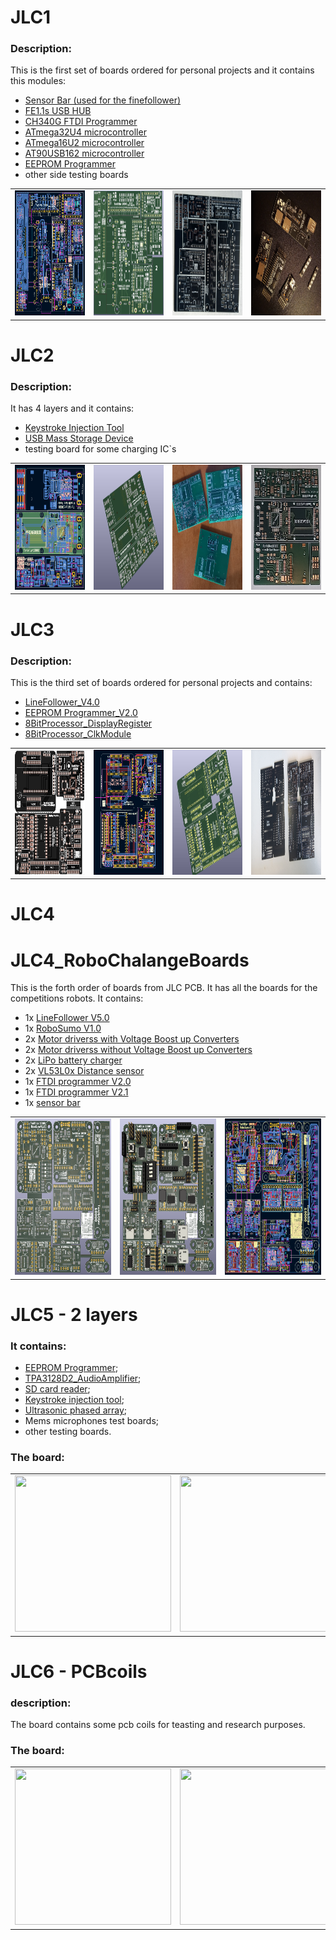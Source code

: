 # JLC1
### Description:
This is the first set of boards ordered for personal projects and it contains this modules:  
- [Sensor Bar (used for the finefollower)](https://github.com/Tonikiller10000/ITR8307-TR8_SensorBar)
- [FE1.1s USB HUB](https://github.com/Tonikiller10000/FE1.1S_USBHUB)
- [CH340G FTDI Programmer](https://github.com/Tonikiller10000/CH340G-FTDI-PROGRAMER)
- [ATmega32U4 microcontroller](https://github.com/Tonikiller10000/ATmega32U4)
- [ATmega16U2 microcontroller](https://github.com/Tonikiller10000/ATmega16U2)
- [AT90USB162 microcontroller](https://github.com/Tonikiller10000/AT90USB162)
- [EEPROM Programmer](https://github.com/Tonikiller10000/EEPROM_PROGRAMER)
- other side testing boards
<table>
  <tr>
    <td><img src="https://github.com/Tonikiller10000/JLC-BOARDS/blob/main/JLC1/JLC1_Pictures/JLC1p1.png" height = 200 width= 200  ></td>  
    <td><img src="https://github.com/Tonikiller10000/JLC-BOARDS/blob/main/JLC1/JLC1_Pictures/JLC1v3.png" height = 200 width= 200  ></td>  
    <td><img src="https://github.com/Tonikiller10000/JLC-BOARDS/blob/main/JLC1/JLC1_Pictures/JLC1R_F.jpg"  height = 200 width= 200  ></td>
    <td><img src="https://github.com/Tonikiller10000/JLC-BOARDS/blob/main/JLC1/JLC1_Pictures/JLC1s1.jpg"  height = 200 width= 200  ></td>
  </tr>      
</table>




# JLC2
### Description:
It has 4 layers and it contains:  
- [Keystroke Injection Tool](https://github.com/Tonikiller10000/KeystrokeInjectionTool)
- [USB Mass Storage Device](https://github.com/Tonikiller10000/USB-MassStorageDevice)
- testing board for some charging IC\`s
<table>
  <tr>
    <td><img src="https://github.com/Tonikiller10000/JLC-BOARDS/blob/main/JLC2/JLC2_Pictures/J2_4.png" height = 200 width= 200  ></td>  
    <td><img src="https://github.com/Tonikiller10000/JLC-BOARDS/blob/main/JLC2/JLC2_Pictures/J2_3.png" height = 200 width= 200  ></td>  
    <td><img src="https://github.com/Tonikiller10000/JLC-BOARDS/blob/main/JLC2/JLC2_Pictures/J2_1.jpg"  height = 200 width= 200  ></td>
    <td><img src="https://github.com/Tonikiller10000/JLC-BOARDS/blob/main/JLC2/JLC2_Pictures/J2_2.jpg"  height = 200 width= 200  ></td>
  </tr>      
</table>




# JLC3
### Description:
This is the third set of boards ordered for personal projects and contains:  
- [LineFollower_V4.0](https://github.com/Tonikiller10000/LineFollower)
- [EEPROM Programmer_V2.0](https://github.com/Tonikiller10000/EEPROM_PROGRAMER)
- [8BitProcessor_DisplayRegister](https://github.com/Tonikiller10000/8BitProcessor/tree/main/DisplayRegister)
- [8BitProcessor_ClkModule](https://github.com/Tonikiller10000/8BitProcessor/tree/main/ClkPulseGenerator)
<table>
  <tr>
    <td><img src="https://github.com/Tonikiller10000/JLC-BOARDS/blob/main/JLC3/JLC3_Pictures/j3vv.jpg" height = 200 width= 200  ></td>  
    <td><img src="https://github.com/Tonikiller10000/JLC-BOARDS/blob/main/JLC3/JLC3_Pictures/j3p.png" height = 200 width= 200  ></td>  
    <td><img src="https://github.com/Tonikiller10000/JLC-BOARDS/blob/main/JLC3/JLC3_Pictures/j3v.png"  height = 200 width= 200  ></td>
    <td><img src="https://github.com/Tonikiller10000/JLC-BOARDS/blob/main/JLC3/JLC3_Pictures/j3d.jpg"  height = 200 width= 200  ></td>
  </tr>      
</table>




# JLC4
# JLC4_RoboChalangeBoards
This is the forth order of boards from JLC PCB. It has all the boards for the competitions robots.
It contains:
- 1x [LineFollower V5.0](https://github.com/Tonikiller10000/LineFollower)
- 1x [RoboSumo V1.0](https://github.com/Tonikiller10000/RoboSumo)
- 2x [Motor driverss with Voltage Boost up Converters](https://github.com/Tonikiller10000/MotorDriver_1)
- 2x [Motor driverss without Voltage Boost up Converters](https://github.com/Tonikiller10000/MotorDriver_1)
- 2x [LiPo battery charger](https://github.com/Tonikiller10000/LiPo_BatteryCharger)
- 2x [VL53L0x Distance sensor](https://github.com/Tonikiller10000/VL53L0x_DistanceSensor)
- 1x [FTDI programmer V2.0](https://github.com/Tonikiller10000/CH340G-FTDI-PROGRAMER)
- 1x [FTDI programmer V2.1](https://github.com/Tonikiller10000/CH340G-FTDI-PROGRAMER)
- 1x [sensor bar](https://github.com/Tonikiller10000/ITR8307-TR8_SensorBar)
<table>
  <tr>
    <td><img src="https://github.com/Tonikiller10000/JLC-BOARDS/blob/main/JLC4_RoboChalangeBoards/JLC4_RoboChalangeBoards/JLC4_Pictures/j4441.png" height = 250 width= 250  ></td>  
    <td><img src="https://github.com/Tonikiller10000/JLC-BOARDS/blob/main/JLC4_RoboChalangeBoards/JLC4_RoboChalangeBoards/JLC4_Pictures/j4443.png" height = 250 width= 250  ></td>  
    <td><img src="https://github.com/Tonikiller10000/JLC-BOARDS/blob/main/JLC4_RoboChalangeBoards/JLC4_RoboChalangeBoards/JLC4_Pictures/j441.png"  height = 250 width= 250  ></td>
  </tr>      
</table>



# JLC5 - 2 layers
### It contains:
- [EEPROM Programmer](https://github.com/Tonikiller10000/EEPROM_PROGRAMER);
- [TPA3128D2_AudioAmplifier](https://github.com/Tonikiller10000/TPA3128D2_AudioAmplifier);
- [SD card reader](https://github.com/Tonikiller10000/USB-MicroSD_CardReader);
- [Keystroke injection tool](https://github.com/Tonikiller10000/KeystrokeInjectionTool);
- [Ultrasonic phased array](https://github.com/Tonikiller10000/UltrasonicPhasedArray);
- Mems microphones test boards;
- other testing boards.


### The board:
<table>
  <tr>
    <td><img src="https://github.com/Tonikiller10000/JLC-BOARDS/JLC5/blob/main/JLC5/JLC5_Pictures/v51.png" height = 250 width= 250  ></td>  
    <td><img src="https://github.com/Tonikiller10000/JLC-BOARDS/JLC5/blob/main/JLC5/JLC5_Pictures/v52.png" height = 250 width= 250  ></td>  
    <td><img src="https://github.com/Tonikiller10000/JLC-BOARDS/JLC5/blob/main/JLC5/JLC5_Pictures/v53.png" height = 250 width= 250  ></td>  
  </tr>      
</table>



# JLC6 - PCBcoils

### description:
The board contains some pcb coils for teasting and research purposes.

### The board:
<table>
  <tr>
    <td><img src="" height = 250 width= 250  ></td>  
    <td><img src="" height = 250 width= 250  ></td>  
    <td><img src="" height = 250 width= 250  ></td>  
  </tr>      
</table>



























